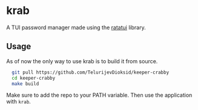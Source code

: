 # krab

A TUI password manager made using the [ratatui](https://github.com/ratatui) library.

## Usage

As of now the only way to use krab is to build it from source.

```bash
  git pull https://github.com/TelurijevDioksid/keeper-crabby
  cd keeper-crabby
  make build
```

Make sure to add the repo to your PATH variable. Then use the application with ```krab```.
